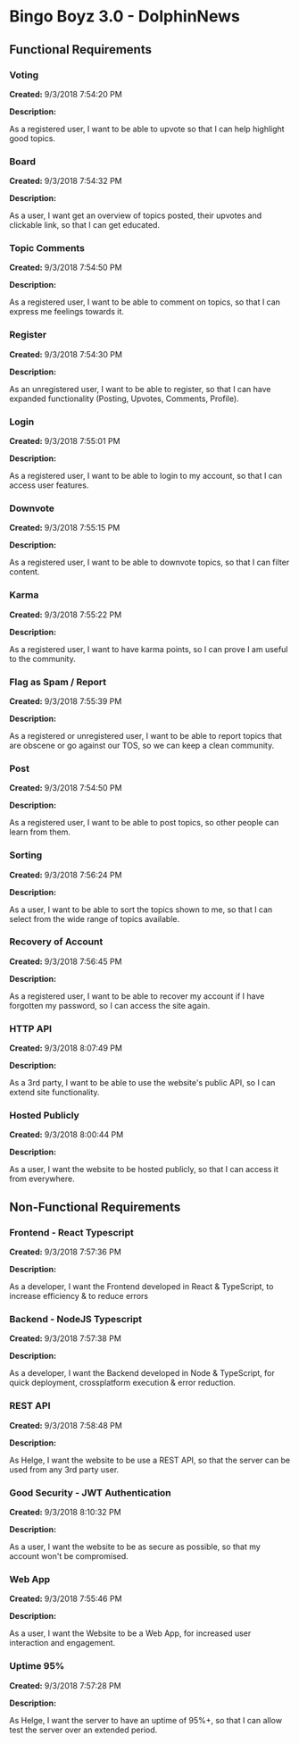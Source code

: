 # Bingo Boyz 3.0 - DolphinNews

## Functional Requirements

### Voting

**Created:** 9/3/2018 7:54:20 PM

**Description:**

As a registered user, I want to be able to upvote so that I can help highlight good topics.


### Board

**Created:** 9/3/2018 7:54:32 PM

**Description:**

As a user, I want get an overview of topics posted, their upvotes and clickable link, so that I can get educated.

### Topic Comments

**Created:** 9/3/2018 7:54:50 PM

**Description:**

As a registered user, I want to be able to comment on topics, so that I can express me feelings towards it.

### Register

**Created:** 9/3/2018 7:54:30 PM

**Description:**

As an unregistered user, I want to be able to register, so that I can have expanded functionality (Posting, Upvotes, Comments, Profile).

### Login

**Created:** 9/3/2018 7:55:01 PM

**Description:**

As a registered user, I want to be able to login to my account, so that I can access user features.

### Downvote

**Created:** 9/3/2018 7:55:15 PM

**Description:**

As a registered user, I want to be able to downvote topics, so that I can filter content.

### Karma

**Created:** 9/3/2018 7:55:22 PM

**Description:**

As a registered user, I want to have karma points, so I can prove I am useful to the community.

### Flag as Spam / Report

**Created:** 9/3/2018 7:55:39 PM

**Description:**

As a registered or unregistered user, I want to be able to report topics that are obscene or go against our TOS, so we can keep a clean community.

### Post

**Created:** 9/3/2018 7:54:50 PM

**Description:**

As a registered user, I want to be able to post topics, so other people can learn from them.

### Sorting

**Created:** 9/3/2018 7:56:24 PM

**Description:**

As a user, I want to be able to sort the topics shown to me, so that I can select from the wide range of topics available.

### Recovery of Account

**Created:** 9/3/2018 7:56:45 PM

**Description:**

As a registered user, I want to be able to recover my account if I have forgotten my password, so I can access the site again.

### HTTP API

**Created:** 9/3/2018 8:07:49 PM

**Description:**

As a 3rd party, I want to be able to use the website's public API, so I can extend site functionality.

### Hosted Publicly

**Created:** 9/3/2018 8:00:44 PM

**Description:**

As a user, I want the website to be hosted publicly, so that I can access it from everywhere.


## Non-Functional Requirements

### Frontend - React Typescript

**Created:** 9/3/2018 7:57:36 PM

**Description:**

As a developer, I want the Frontend developed in React & TypeScript, to increase efficiency & to reduce errors

### Backend - NodeJS Typescript

**Created:** 9/3/2018 7:57:38 PM

**Description:**

As a developer, I want the Backend developed in Node & TypeScript, for quick deployment, crossplatform execution & error reduction.

### REST API

**Created:** 9/3/2018 7:58:48 PM

**Description:**

As Helge, I want the website to be use a REST API, so that the server can be used from any 3rd party user.

### Good Security - JWT Authentication

**Created:** 9/3/2018 8:10:32 PM

**Description:**

As a user, I want the website to be as secure as possible, so that my account won't be compromised.

### Web App

**Created:** 9/3/2018 7:55:46 PM

**Description:**

As a user, I want the Website to be a Web App, for increased user interaction and engagement.

### Uptime 95%

**Created:** 9/3/2018 7:57:28 PM

**Description:**

As Helge, I want the server to have an uptime of 95%+, so that I can allow test the server over an extended period.

